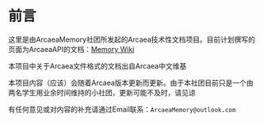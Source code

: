 # 前言

这里是由ArcaeaMemory社团所发起的Arcaea技术性文档项目。目前计划撰写的页面为ArcaeaAPI的文档：[Memory Wiki](https://arcaeamemory.gitbook.io/memory-wiki/)

本项目中关于Arcaea文件格式的文档出自Arcaea中文维基

本项目内容（应该）会随着Arcaea版本更新而更新。由于本社团目前只是一个由两名学生用业余时间维持的小社团，更新可能不及时，请见谅

有任何意见或对内容的补充请通过Email联系：`ArcaeaMemory@outlook.com`

